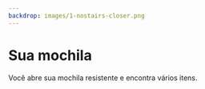 ```yaml
---
backdrop: images/1-nostairs-closer.png
---
```


# Sua mochila

Você abre sua mochila resistente e encontra vários itens.

<Item id="1" />

<Item id="2" />

<Item id="3" />

<Page url="623" instructions="Uma cobra surge de repente de um arbusto e desliza pelo seu pé." action="Siga isso" condition="3" />
